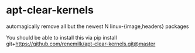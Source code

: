 apt-clear-kernels
=================

automagically remove all but the newest N linux-{image,headers} packages


You should be able to install this via
pip install git+https://github.com/renemilk/apt-clear-kernels.git@master

